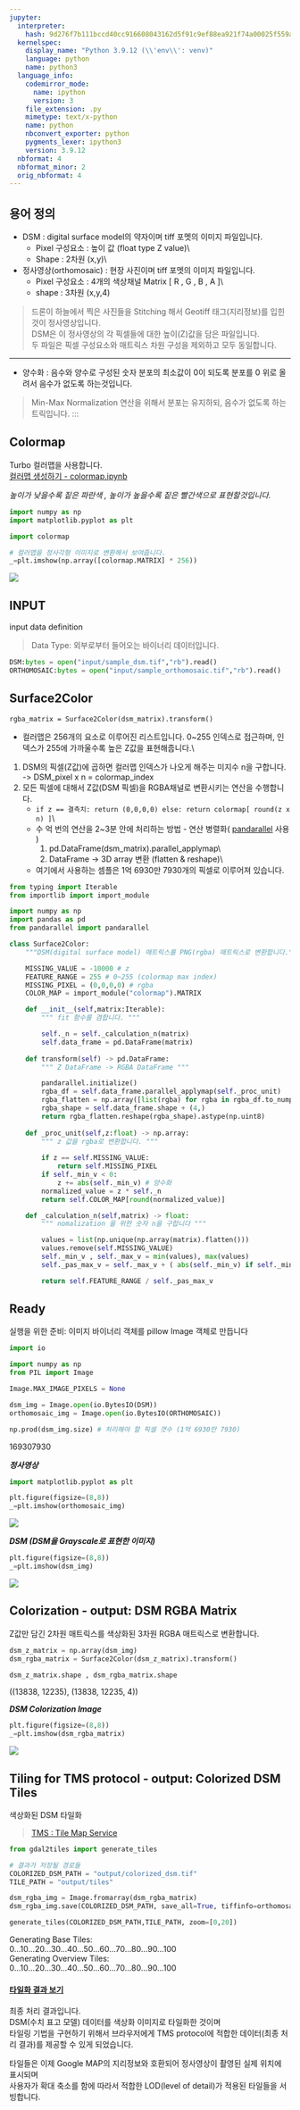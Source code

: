 ```yaml
---
jupyter:
  interpreter:
    hash: 9d276f7b111bccd40cc916608043162d5f91c9ef88ea921f74a00025f559aca7
  kernelspec:
    display_name: "Python 3.9.12 (\\'env\\': venv)"
    language: python
    name: python3
  language_info:
    codemirror_mode:
      name: ipython
      version: 3
    file_extension: .py
    mimetype: text/x-python
    name: python
    nbconvert_exporter: python
    pygments_lexer: ipython3
    version: 3.9.12
  nbformat: 4
  nbformat_minor: 2
  orig_nbformat: 4
---
```


## 용어 정의

-   DSM : digital surface model의 약자이며 tiff 포멧의 이미지
    파일입니다.
    -   Pixel 구성요소 : 높이 값 (float type Z value)\
    -   Shape : 2차원 (x,y)\
-   정사영상(orthomosaic) : 현장 사진이며 tiff 포멧의 이미지 파일입니다.
    -   Pixel 구성요소 : 4개의 색상채널 Matrix \[ R , G , B , A \]\
    -   shape : 3차원 (x,y,4)

> 드론이 하늘에서 찍은 사진들을 Stitching 해서 Geotiff 태그(지리정보)를
> 입힌것이 정사영상입니다.\
> DSM은 이 정사영상의 각 픽셀들에 대한 높이(Z)값을 담은 파일입니다.\
> 두 파일은 픽셀 구성요소와 매트릭스 차원 구성을 제외하고 모두
> 동일합니다.

------------------------------------------------------------------------

-   양수화 : 음수와 양수로 구성된 숫자 분포의 최소값이 0이 되도록 분포를
    0 위로 올려서 음수가 없도록 하는것입니다.

> Min-Max Normalization 연산을 위해서 분포는 유지하되, 음수가 없도록
> 하는 트릭입니다.
:::

## Colormap

Turbo 컬러맵을 사용합니다.\
[컬러맵 생성하기 - colormap.ipynb](colormap.ipynb)

*높이가 낮을수록 짙은 파란색 , 높이가 높을수록 짙은 빨간색으로
표현할것입니다.*

```python
import numpy as np
import matplotlib.pyplot as plt

import colormap

# 컬러맵을 정사각형 이미지로 변환해서 보여줍니다.
_=plt.imshow(np.array([colormap.MATRIX] * 256)) 
```  
![](output/ipynb-output/colormap.png)

## INPUT

input data definition  
  
> Data Type: 외부로부터 들어오는 바이너리 데이터입니다.  
```python  
DSM:bytes = open("input/sample_dsm.tif","rb").read()
ORTHOMOSAIC:bytes = open("input/sample_orthomosaic.tif","rb").read()
```  

## Surface2Color

`rgba_matrix = Surface2Color(dsm_matrix).transform()`

-   컬러맵은 256개의 요소로 이루어진 리스트입니다. 0\~255 인덱스로
    접근하며, 인덱스가 255에 가까울수록 높은 Z값을 표현해줍니다.\

1.  DSM의 픽셀(Z값)에 곱하면 컬러맵 인덱스가 나오게 해주는 미지수 n을
    구합니다. -\> DSM_pixel x n = colormap_index
2.  모든 픽셀에 대해서 Z값(DSM 픽셀)을 RGBA채널로 변환시키는 연산을
    수행합니다.
    -   `if z == 결측치: return (0,0,0,0) else: return colormap[ round(z x n) ]`\
    -   수 억 번의 연산을 2\~3분 안에 처리하는 방법 - 연산 병렬화(
        [pandarallel](https://towardsdatascience.com/pandaral-lel-a-simple-and-efficient-tool-to-parallelize-your-pandas-operations-on-all-your-cpus-bb5ff2a409ae)
        사용 )
        1.  pd.DataFrame(dsm_matrix).parallel_applymap\
        2.  DataFrame -\> 3D array 변환 (flatten & reshape)\
    -   여기에서 사용하는 셈플은 1억 6930만 7930개의 픽셀로 이루어져
        있습니다.

```python
from typing import Iterable
from importlib import import_module

import numpy as np
import pandas as pd
from pandarallel import pandarallel

class Surface2Color:
    """DSM(digital surface model) 매트릭스를 PNG(rgba) 매트릭스로 변환합니다."""

    MISSING_VALUE = -10000 # z 
    FEATURE_RANGE = 255 # 0~255 (colormap max index)
    MISSING_PIXEL = (0,0,0,0) # rgba 
    COLOR_MAP = import_module("colormap").MATRIX 

    def __init__(self,matrix:Iterable):
        """ fit 함수를 겸합니다. """

        self._n = self._calculation_n(matrix)
        self.data_frame = pd.DataFrame(matrix)
    
    def transform(self) -> pd.DataFrame:
        """ Z DataFrame -> RGBA DataFrame """

        pandarallel.initialize()
        rgba_df = self.data_frame.parallel_applymap(self._proc_unit)
        rgba_flatten = np.array([list(rgba) for rgba in rgba_df.to_numpy().flatten()]).flatten()
        rgba_shape = self.data_frame.shape + (4,)
        return rgba_flatten.reshape(rgba_shape).astype(np.uint8)
    
    def _proc_unit(self,z:float) -> np.array:
        """ z 값을 rgba로 변환합니다. """
        
        if z == self.MISSING_VALUE:
            return self.MISSING_PIXEL
        if self._min_v < 0: 
            z += abs(self._min_v) # 양수화
        normalized_value = z * self._n
        return self.COLOR_MAP[round(normalized_value)]

    def _calculation_n(self,matrix) -> float:
        """ nomalization 을 위한 숫자 n을 구합니다 """

        values = list(np.unique(np.array(matrix).flatten()))
        values.remove(self.MISSING_VALUE)
        self._min_v , self._max_v = min(values), max(values)
        self._pas_max_v = self._max_v + ( abs(self._min_v) if self._min_v < 0 else 0 ) # 양수화된 분포의 최대값

        return self.FEATURE_RANGE / self._pas_max_v
```

## Ready  

실행을 위한 준비: 이미지 바이너리 객체를 pillow Image 객체로 만듭니다  
```python
import io

import numpy as np
from PIL import Image

Image.MAX_IMAGE_PIXELS = None

dsm_img = Image.open(io.BytesIO(DSM))
orthomosaic_img = Image.open(io.BytesIO(ORTHOMOSAIC))

np.prod(dsm_img.size) # 처리해야 할 픽셀 갯수 (1억 6930만 7930)
```

169307930  


***정사영상***

```python
import matplotlib.pyplot as plt

plt.figure(figsize=(8,8))
_=plt.imshow(orthomosaic_img)
```   
![](output/ipynb-output/mosaic.png)

***DSM (DSM을 Grayscale로 표현한 이미지)***

```python
plt.figure(figsize=(8,8))
_=plt.imshow(dsm_img)
```
![](output/ipynb-output/dsm.png)

## Colorization - output: DSM RGBA Matrix

Z값만 담긴 2차원 매트릭스를 색상화된 3차원 RGBA 매트릭스로 변환합니다.

```python
dsm_z_matrix = np.array(dsm_img)
dsm_rgba_matrix = Surface2Color(dsm_z_matrix).transform()

dsm_z_matrix.shape , dsm_rgba_matrix.shape 
```
((13838, 12235), (13838, 12235, 4))

***DSM Colorization Image***
```python
plt.figure(figsize=(8,8))
_=plt.imshow(dsm_rgba_matrix)
```
![](output/ipynb-output/color-dsm.png)

## Tiling for TMS protocol - output: Colorized DSM Tiles

색상화된 DSM 타일화

> [TMS : Tile Map Service](https://wiki.openstreetmap.org/wiki/TMS)

```python
from gdal2tiles import generate_tiles

# 결과가 저장될 경로들
COLORIZED_DSM_PATH = "output/colorized_dsm.tif" 
TILE_PATH = "output/tiles"

dsm_rgba_img = Image.fromarray(dsm_rgba_matrix)
dsm_rgba_img.save(COLORIZED_DSM_PATH, save_all=True, tiffinfo=orthomosaic_img.tag_v2) # 정사영상(orthomosaic_img)의 메타데이터 복사

generate_tiles(COLORIZED_DSM_PATH,TILE_PATH, zoom=[0,20])
```
Generating Base Tiles:  
0...10...20...30...40...50...60...70...80...90...100  
Generating Overview Tiles:  
0...10...20...30...40...50...60...70...80...90...100  

#### [타일화 결과 보기](output/tiles)

최종 처리 결과입니다.\
DSM(수치 표고 모델) 데이터를 색상화 이미지로 타일화한 것이며\
타일링 기법을 구현하기 위해서 브라우저에게 TMS protocol에 적합한
데이터(최종 처리 결과)를 제공할 수 있게 되었습니다.

타일들은 이제 Google MAP의 지리정보와 호환되어 정사영상이 촬영된 실제
위치에 표시되며\
사용자가 확대 축소를 함에 따라서 적합한 LOD(level of detail)가 적용된
타일들을 서빙합니다.

